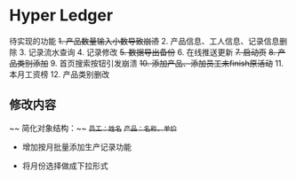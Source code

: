 # Hyper Ledger
待实现的功能
~~1. 产品数量输入小数导致崩溃~~
2. 产品信息、工人信息、记录信息删除
3. 记录流水查询
4. 记录修改
~~5. 数据导出备份~~
6. 在线推送更新
~~7. 启动页~~
~~8. 产品类别添加~~
9. 首页搜索按钮引发崩溃
~~10. 添加产品、添加员工未finish原活动~~
11. 本月工资榜
12. 产品类别删改


## 修改内容
~~ 简化对象结构：~~
~~`员工：姓名`~~
~~`产品：名称，单价`~~

- 增加按月批量添加生产记录功能

- 将月份选择做成下拉形式
